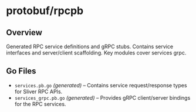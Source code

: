 # protobuf/rpcpb

## Overview

Generated RPC service definitions and gRPC stubs. Contains service interfaces and server/client scaffolding. Key modules cover services grpc.

## Go Files

- `services.pb.go` *(generated)* – Contains service request/response types for Sliver RPC APIs.
- `services_grpc.pb.go` *(generated)* – Provides gRPC client/server bindings for the RPC services.
